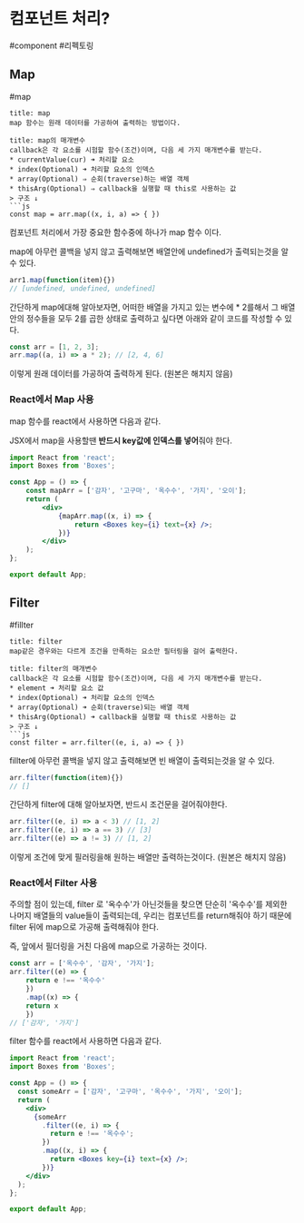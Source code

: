 # 컴포넌트 처리?
#component #리펙토링

## Map
#map 

```ad-note
title: map
map 함수는 원래 데이터를 가공하여 출력하는 방법이다.
```

```ad-summary
title: map의 매개변수
callback은 각 요소를 시험할 함수(조건)이며, 다음 세 가지 매개변수를 받는다.
* currentValue(cur) ➜ 처리할 요소 
* index(Optional) ➜ 처리할 요소의 인덱스
* array(Optional) ⇒ 순회(traverse)하는 배열 객체
* thisArg(Optional) ⇒ callback을 실행할 때 this로 사용하는 값
> 구조 ↓
```js
const map = arr.map((x, i, a) => { })
```


컴포넌트 처리에서 가장 중요한 함수중에 하나가 map 함수 이다. 

map에 아무런 콜백을 넣지 않고 출력해보면 배열안에 undefined가 출력되는것을 알 수 있다.
```js
arr1.map(function(item){})
// [undefined, undefined, undefined]
```

간단하게 map에대해 알아보자면, 어떠한 배열을 가지고 있는 변수에 * 2를해서 그 배열안의 정수들을 모두 2를 곱한 상태로 출력하고 싶다면 아래와 같이 코드를 작성할 수 있다.

```js
const arr = [1, 2, 3];
arr.map((a, i) => a * 2); // [2, 4, 6]
```

이렇게 원래 데이터를 가공하여 출력하게 된다. (원본은 해치지 않음)

### React에서 Map 사용
map 함수를 react에서 사용하면 다음과 같다. 

JSX에서 map을 사용할땐 **반드시 key값에 인덱스를 넣어**줘야 한다. 
```jsx
import React from 'react';
import Boxes from 'Boxes';

const App = () => {
	const mapArr = ['감자', '고구마', '옥수수', '가지', '오이'];
	return (
		<div>
			{mapArr.map((x, i) => {
				return <Boxes key={i} text={x} />;
			})}
		</div>
	);
};

export default App;
```

## Filter
#fillter

```ad-note
title: filter
map같은 경우와는 다르게 조건을 만족하는 요소만 필터링을 걸어 출력한다.
```

```ad-summary
title: filter의 매개변수
callback은 각 요소를 시험할 함수(조건)이며, 다음 세 가지 매개변수를 받는다.
* element ➜ 처리할 요소 값
* index(Optional) ➜ 처리할 요소의 인덱스
* array(Optional) ➜ 순회(traverse)되는 배열 객체
* thisArg(Optional) ➜ callback을 실행할 때 this로 사용하는 값
> 구조 ↓
```js
const filter = arr.filter((e, i, a) => { })
```

fillter에 아무런 콜백을 넣지 않고 출력해보면 빈 배열이 출력되는것을 알 수 있다.
```js
arr.filter(function(item){})
// []
```

간단하게 filter에 대해 알아보자면, 반드시 조건문을 걸어줘야한다.

```js
arr.filter((e, i) => a < 3) // [1, 2]
arr.filter((e, i) => a == 3) // [3]
arr.filter((e) => a != 3) // [1, 2]
```

이렇게 조건에 맞게 필러링을해 원하는 배열만 출력하는것이다. (원본은 해치지 않음)

### React에서 Filter 사용

주의할 점이 있는데, filter 로 '옥수수'가 아닌것들을 찾으면 단순히 '옥수수'를 제외한 나머지 배열들의 value들이 출력되는데, 우리는 컴포넌트를 return해줘야 하기 때문에 filter 뒤에 map으로 가공해 출력해줘야 한다.

즉, 앞에서 필더링을 거친 다음에 map으로 가공하는 것이다.

```js
const arr = ['옥수수', '감자', '가지'];
arr.filter((e) => {
	return e !== '옥수수'
	})
	.map((x) => {
	return x
	})
// ['감자', '가지']
```

filter 함수를 react에서 사용하면 다음과 같다. 
```jsx
import React from 'react';
import Boxes from 'Boxes';

const App = () => {
  const someArr = ['감자', '고구마', '옥수수', '가지', '오이'];
  return (
    <div>
      {someArr
        .filter((e, i) => {
          return e !== '옥수수';
        })
        .map((x, i) => {
          return <Boxes key={i} text={x} />;
        })}
    </div>
  );
};

export default App;
```
